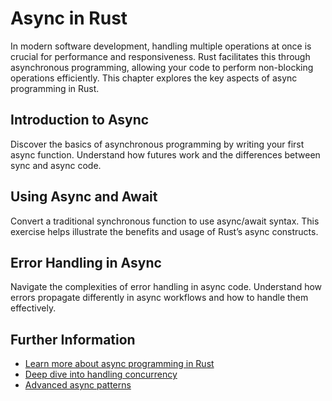 # Async in Rust

In modern software development, handling multiple operations at once is crucial for performance and responsiveness. Rust facilitates this through asynchronous programming, allowing your code to perform non-blocking operations efficiently. This chapter explores the key aspects of async programming in Rust.

## Introduction to Async
Discover the basics of asynchronous programming by writing your first async function. Understand how futures work and the differences between sync and async code.

## Using Async and Await
Convert a traditional synchronous function to use async/await syntax. This exercise helps illustrate the benefits and usage of Rust’s async constructs.

## Error Handling in Async
Navigate the complexities of error handling in async code. Understand how errors propagate differently in async workflows and how to handle them effectively.

## Further Information
- [Learn more about async programming in Rust](https://doc.rust-lang.org/book/ch16-00-concurrency.html)
- [Deep dive into handling concurrency](https://doc.rust-lang.org/book/ch16-02-message-passing.html)
- [Advanced async patterns](https://tokio.rs/tokio/tutorial)
